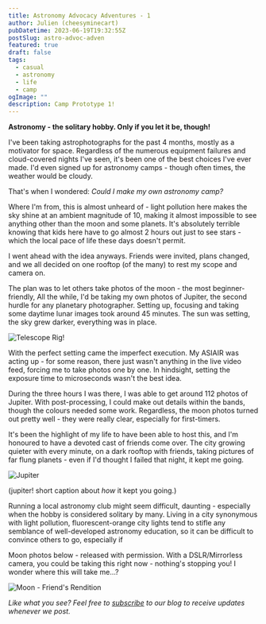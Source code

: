 ```yaml
---
title: Astronomy Advocacy Adventures - 1
author: Julien (cheesyminecart)
pubDatetime: 2023-06-19T19:32:55Z
postSlug: astro-advoc-adven
featured: true
draft: false
tags:
  - casual
  - astronomy
  - life
  - camp
ogImage: ""
description: Camp Prototype 1!
---
```


**Astronomy - the solitary hobby. Only if you let it be, though!**

I've been taking astrophotographs for the past 4 months, mostly as a motivator for space. Regardless of the numerous equipment failures and cloud-covered nights I've seen, it's been one of the best choices I've ever made. I'd even signed up for astronomy camps - though often times, the weather would be cloudy.

That's when I wondered: _Could I make my own astronomy camp?_

Where I'm from, this is almost unheard of - light pollution here makes the sky shine at an ambient magnitude of 10, making it almost impossible to see anything other than the moon and some planets. It's absolutely terrible knowing that kids here have to go almost 2 hours out just to see stars - which the local pace of life these days doesn't permit.

I went ahead with the idea anyways. Friends were invited, plans changed, and we all decided on one rooftop (of the many) to rest my scope and camera on.

The plan was to let others take photos of the moon - the most beginner-friendly, All the while, I'd be taking my own photos of Jupiter, the second hurdle for any planetary photographer. Setting up, focusing and taking some daytime lunar images took around 45 minutes. The sun was setting, the sky grew darker, everything was in place.

![Telescope Rig!](/blog-images/telescope%20rig%20baseline%20image.jpeg)

With the perfect setting came the imperfect execution. My ASIAIR was acting up - for some reason, there just wasn't anything in the live video feed, forcing me to take photos one by one. In hindsight, setting the exposure time to microseconds wasn't the best idea.

During the three hours I was there, I was able to get around 112 photos of Jupiter. With post-processing, I could make out details within the bands, though the colours needed some work. Regardless, the moon photos turned out pretty well - they were really clear, especially for first-timers.

It's been the highlight of my life to have been able to host this, and I'm honoured to have a devoted cast of friends come over. The city growing quieter with every minute, on a dark rooftop with friends, taking pictures of far flung planets - even if I'd thought I failed that night, it kept me going.

![Jupiter](/blog-images/Light_Jupiter_1.png)

(jupiter! short caption about _how_ it kept you going.)

Running a local astronomy club might seem difficult, daunting - especially when the hobby is considered solitary by many. Living in a city synonymous with light pollution, fluorescent-orange city lights tend to stifle any semblance of well-developed astronomy education, so it can be difficult to convince others to go, especially if

Moon photos below - released with permission. With a DSLR/Mirrorless camera, you could be taking this right now - nothing's stopping you! I wonder where this will take me...?

![Moon - Friend's Rendition](/blog-images/moon.JPG)

_Like what you see? Feel free to [subscribe](https://thespacer-blog.netlify.app/subscribe/) to our blog to receive updates whenever we post._
